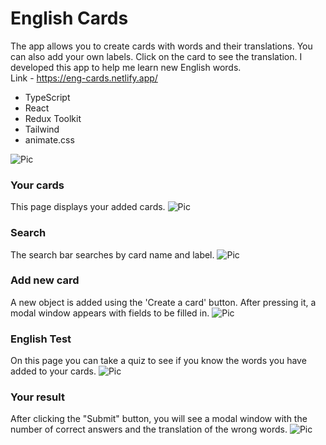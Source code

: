# English Cards

The app allows you to create cards with words and their translations. 
You can also add your own labels. Click on the card to see the translation.
I developed this app to help me learn new English words.  
Link - https://eng-cards.netlify.app/
- TypeScript
- React
- Redux Toolkit
- Tailwind
- animate.css

![Pic](https://images2.imgbox.com/88/4d/uEXAxQN3_o.png)
### Your cards
This page displays your added cards.
![Pic](https://images2.imgbox.com/ac/d9/Epc2J7ln_o.png)

### Search
The search bar searches by card name and label.
![Pic](https://images2.imgbox.com/3d/65/6n2UmBsA_o.png)

### Add new card
A new object is added using the 'Create a card' button. After pressing it, a modal window appears with fields to be filled in.
![Pic](https://images2.imgbox.com/8f/79/myM7TbC9_o.png)

### English Test
On this page you can take a quiz to see if you know the words you have added to your cards.
![Pic](https://images2.imgbox.com/6b/5e/dX92XCIc_o.png)

### Your result
After clicking the "Submit" button, you will see a modal window with the number of correct answers and the translation of the wrong words.
![Pic](https://images2.imgbox.com/a4/a7/qN4XAtph_o.png)
